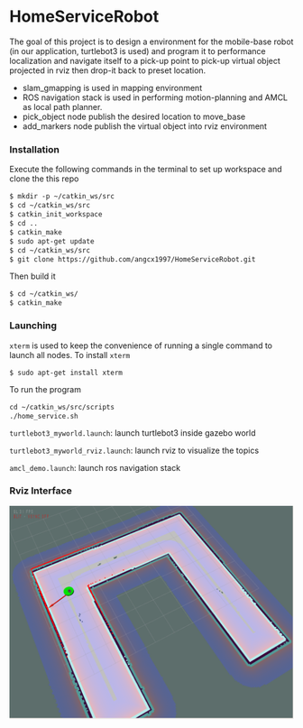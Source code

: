 # HomeServiceRobot

The goal of this project is to design a environment for the mobile-base robot (in our application, turtlebot3 is used) and program it to performance localization and navigate itself to a pick-up point to pick-up virtual object projected in rviz then drop-it back to preset location.
- slam_gmapping is used in mapping environment
- ROS navigation stack is used in performing motion-planning and AMCL as local path planner.
- pick_object node publish the desired location to move_base
- add_markers node publish the virtual object into rviz environment

### Installation
Execute the following commands in the terminal to set up workspace and clone the this repo
```
$ mkdir -p ~/catkin_ws/src
$ cd ~/catkin_ws/src
$ catkin_init_workspace
$ cd ..
$ catkin_make
$ sudo apt-get update
$ cd ~/catkin_ws/src
$ git clone https://github.com/angcx1997/HomeServiceRobot.git
```
Then build it
```
$ cd ~/catkin_ws/
$ catkin_make
```

### Launching
`xterm` is used to keep the convenience of running a single command to launch all nodes.
To install `xterm`
```
$ sudo apt-get install xterm
```

To run the program
```
cd ~/catkin_ws/src/scripts
./home_service.sh
```

`turtlebot3_myworld.launch`: launch turtlebot3 inside gazebo world

`turtlebot3_myworld_rviz.launch`: launch rviz to visualize the topics

`amcl_demo.launch`: launch ros navigation stack

### Rviz Interface
![](https://github.com/angcx1997/HomeServiceRobot/blob/main/img/Screenshot%20from%202021-07-16%2014-53-02.png)

